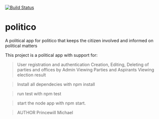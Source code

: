 [![Build Status](https://travis-ci.org/codexempire/politico.svg?branch=develop)](https://travis-ci.org/codexempire/politico)


# politico
A political app for politico that keeps the citizen involved and informed on political matters

This project is a political app with support for:

 >User registration and authentication
 Creation, Editing, Deleting of parties and offices by Admin
 Viewing Parties and Aspirants
 Viewing election result

 >Install all dependecies with npm install


 >run test with npm test


 >start the node app with npm start.


>AUTHOR
 Princewill Michael